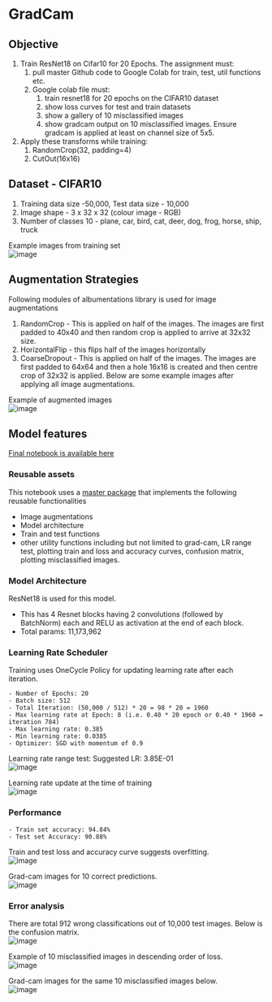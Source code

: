 # GradCam

## Objective

1. Train ResNet18 on Cifar10 for 20 Epochs. The assignment must:
    1. pull master Github code to Google Colab for train, test, util functions etc.
    2. Google colab file must:
        1. train resnet18 for 20 epochs on the CIFAR10 dataset
        2. show loss curves for test and train datasets
        3. show a gallery of 10 misclassified images
        4. show gradcam output on 10 misclassified images. Ensure gradcam is applied at least on channel size of 5x5.
2. Apply these transforms while training:
    1. RandomCrop(32, padding=4)
    2. CutOut(16x16)

## Dataset - CIFAR10

1. Training data size -50,000, Test data size - 10,000
2. Image shape - 3 x 32 x 32 (colour image - RGB)
3. Number of classes 10 - plane, car, bird, cat, deer, dog, frog, horse, ship, truck

Example images from training set  
![image](https://github.com/sayanbanerjee32/TSAI_ERAv2_S8/assets/11560595/711aed42-d235-45f3-b7e1-729fbb8a01fe)

## Augmentation Strategies
Following modules of albumentations library is used for image augmentations
1. RandomCrop - This is applied on half of the images. The images are first padded to 40x40 and then random crop is applied to arrive at 32x32 size.
2. HorizontalFlip - this flips half of the images horizontally
3. CoarseDropout - This is applied on half of the images. The images are first padded to 64x64 and then a hole 16x16 is created and then centre crop of 32x32 is applied. Below are some example images after applying all image augmentations.

Example of augmented images  
![image](https://github.com/sayanbanerjee32/TASI_ERAv2_S11/assets/11560595/adaaed6c-0a37-467f-8d5a-0c5f2b6c810c)



## Model features
[Final notebook is available here](https://github.com/sayanbanerjee32/TASI_ERAv2_S11/blob/main/S11_SayanBanerjee.ipynb) 

### Reusable assets
This notebook uses a [master package](https://github.com/sayanbanerjee32/TASI_vision_master) that implements the following reusable functionalities 
- Image augmentations
- Model architecture
- Train and test functions
- other utility functions including but not limited to grad-cam, LR range test, plotting train and loss and accuracy curves, confusion matrix, plotting misclassified images.
    
### Model Architecture

ResNet18 is used for this model.
 - This has 4 Resnet blocks having 2 convolutions (followed by BatchNorm) each and RELU as activation at the end of each block.
 - Total params: 11,173,962

### Learning Rate Scheduler
Training uses OneCycle Policy for updating learning rate after each iteration.  

    - Number of Epochs: 20  
    - Batch size: 512  
    - Total Iteration: (50,000 / 512) * 20 = 98 * 20 = 1960  
    - Max learning rate at Epoch: 8 (i.e. 0.40 * 20 epoch or 0.40 * 1960 =  iteration 784)  
    - Max learning rate: 0.385  
    - Min learning rate: 0.0385  
    - Optimizer: SGD with momentum of 0.9

Learning rate range test: Suggested LR: 3.85E-01  
![image](https://github.com/sayanbanerjee32/TASI_ERAv2_S11/assets/11560595/b504b0f1-9a9c-4fa7-898b-273ded02df2e)


Learning rate update at the time of training  
![image](https://github.com/sayanbanerjee32/TASI_ERAv2_S11/assets/11560595/78e12b0e-49e9-4e81-8fdc-04423bc023d3)


### Performance
    - Train set accuracy: 94.84%
    - Test set Accuracy: 90.88%

Train and test loss and accuracy curve suggests overfitting.  
![image](https://github.com/sayanbanerjee32/TASI_ERAv2_S11/assets/11560595/08201a2f-d32d-4f11-8c73-aa443b02d69b)

Grad-cam images for 10 correct predictions.  
![image](https://github.com/sayanbanerjee32/TASI_ERAv2_S11/assets/11560595/3ae78d19-9753-499c-bf6e-d2cc067956d5)


### Error analysis

There are total 912 wrong classifications out of 10,000 test images. Below is the confusion matrix.  
![image](https://github.com/sayanbanerjee32/TASI_ERAv2_S11/assets/11560595/412bc4fa-b327-48c4-9f5d-fd460fbecd68)

 
Example of 10 misclassified images in descending order of loss.  
![image](https://github.com/sayanbanerjee32/TASI_ERAv2_S11/assets/11560595/7fbb134b-f77b-49c3-81a4-5402ca223225)

Grad-cam images for the same 10 misclassified images below.  
![image](https://github.com/sayanbanerjee32/TASI_ERAv2_S11/assets/11560595/80168962-8906-4a2f-bd83-d8711ae093a7)





